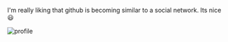 I'm really liking that github is becoming similar to a social network.
Its nice 😃

![profile](https://cdnb.artstation.com/p/assets/images/images/011/766/575/4k/ching-yeh-.jpg)
